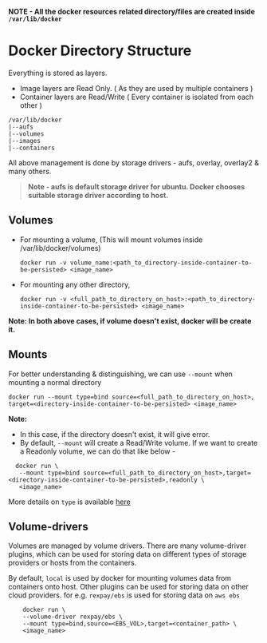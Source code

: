 **NOTE - All the docker resources related directory/files are created inside `/var/lib/docker`**

# **Docker Directory Structure**

Everything is stored as layers.

- Image layers are Read Only. ( As they are used by multiple containers )
- Container layers are Read/Write ( Every container is isolated from each other )

```
/var/lib/docker
|--aufs
|--volumes
|--images
|--containers
```

All above management is done by storage drivers - aufs, overlay, overlay2 & many others.

> **Note - aufs is default storage driver for ubuntu. Docker chooses suitable storage driver according to host.**

## **Volumes**

- For mounting a volume, (This will mount volumes inside /var/lib/docker/volumes)

  `docker run -v volume_name:<path_to_directory-inside-container-to-be-persisted> <image_name>`

- For mounting any other directory,

  `docker run -v <full_path_to_directory_on_host>:<path_to_directory-inside-container-to-be-persisted> <image_name>`

**Note: In both above cases, if volume doesn't exist, docker will be create it.**

## **Mounts**

For better understanding & distinguishing, we can use `--mount` when mounting a normal directory

`docker run --mount type=bind source=<full_path_to_directory_on_host>, target=<directory-inside-container-to-be-persisted> <image_name>`

**Note:**

- In this case, if the directory doesn't exist, it will give error.
- By default, `--mount` will create a Read/Write volume. If we want to create a Readonly volume, we can do that like below -

```
  docker run \
   --mount type=bind source=<full_path_to_directory_on_host>,target=<directory-inside-container-to-be-persisted>,readonly \
   <image_name>
```

More details on `type` is available [here](https://docs.docker.com/storage/bind-mounts/#choose-the--v-or---mount-flag)

## **Volume-drivers**

Volumes are managed by volume drivers.
There are many volume-driver plugins, which can be used for storing data on different types of storage providers or hosts from the containers.

By default, `local` is used by docker for mounting volumes data from containers onto host.
Other plugins can be used for storing data on other cloud providers.
for e.g. `rexpay/ebs` is used for storing data on `aws ebs`

```
    docker run \
    --volume-driver rexpay/ebs \
    --mount type=bind,source=<EBS_VOL>,target=<container_path> \
    <image_name>
```
